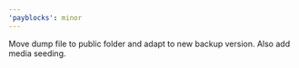 ```yaml
---
'payblocks': minor
---
```


Move dump file to public folder and adapt to new backup version. Also add media seeding.
